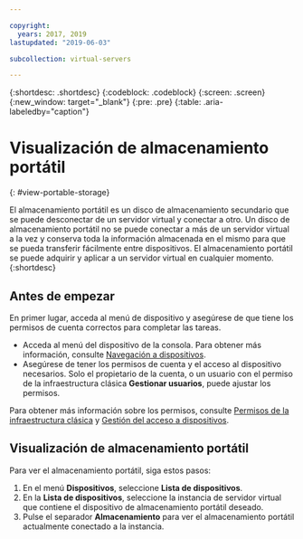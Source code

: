 ```yaml
---

copyright:
  years: 2017, 2019
lastupdated: "2019-06-03"

subcollection: virtual-servers

---
```


{:shortdesc: .shortdesc}
{:codeblock: .codeblock}
{:screen: .screen}
{:new_window: target="_blank"}
{:pre: .pre}
{:table: .aria-labeledby="caption"}


# Visualización de almacenamiento portátil  
{: #view-portable-storage}

 El almacenamiento portátil es un disco de almacenamiento secundario que se puede desconectar de un servidor virtual y conectar a otro.
 Un disco de almacenamiento portátil no se puede conectar a más de un servidor virtual a la vez y conserva toda la información almacenada en el mismo para que se pueda transferir fácilmente entre dispositivos. El almacenamiento portátil se puede adquirir y aplicar a un servidor virtual en cualquier momento.
 {:shortdesc}

## Antes de empezar
En primer lugar, acceda al menú de dispositivo y asegúrese de que tiene los permisos de cuenta correctos para completar las tareas.

* Acceda al menú del dispositivo de la consola. Para obtener más información, consulte [Navegación a dispositivos](/docs/vsi?topic=virtual-servers-navigating-devices).
* Asegúrese de tener los permisos de cuenta y el acceso al dispositivo necesarios. Solo el propietario de la cuenta, o un usuario con el permiso de la infraestructura clásica **Gestionar usuarios**, puede ajustar los permisos.

Para obtener más información sobre los permisos, consulte [Permisos de la infraestructura clásica](/docs/iam?topic=iam-infrapermission#infrapermission) y [Gestión del acceso a dispositivos](/docs/vsi?topic=virtual-servers-managing-device-access).

## Visualización de almacenamiento portátil
Para ver el almacenamiento portátil, siga estos pasos:

1. En el menú **Dispositivos**, seleccione **Lista de dispositivos**.
2. En la **Lista de dispositivos**, seleccione la instancia de servidor virtual que contiene el dispositivo de almacenamiento portátil deseado.
3. Pulse el separador **Almacenamiento** para ver el almacenamiento portátil actualmente conectado a la instancia.
